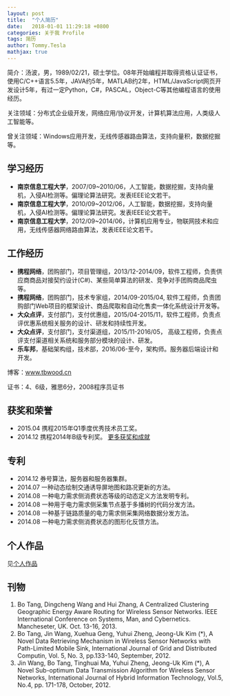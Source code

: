 ```yaml
---
layout: post
title:  "个人简历"
date:   2018-01-01 11:29:18 +0800 
categories: 关于我 Profile 
tags: 简历
author: Tommy.Tesla
mathjax: true
---
```


简介：汤波，男，1989/02/21，硕士学位。08年开始编程并取得资格认证证书，使用C/C++语言5.5年，JAVA约5年，MATLAB约2年，HTML/JavaScript网页开发设计5年，有过一定Python，C#，PASCAL，Object-C等其他编程语言的使用经历。

关注领域：分布式企业级开发，网络应用/协议开发，计算机算法应用，人类级人工智能等。

曾关注领域：Windows应用开发，无线传感器路由算法，支持向量积，数据挖掘等。

## 学习经历
- **南京信息工程大学**，2007/09~2010/06，人工智能，数据挖掘，支持向量机，入侵AI检测等。偏理论算法研究。发表IEEE论文若干。  
- **南京信息工程大学**，2010/09~2012/06，人工智能，数据挖掘，支持向量机，入侵AI检测等。偏理论算法研究。发表IEEE论文若干。  
- **南京信息工程大学**，2012/09~2014/06，计算机应用专业，物联网技术和应用，无线传感器网络路由算法，发表IEEE论文若干。  


## 工作经历
- **携程网络**，团购部门，项目管理组，2013/12-2014/09，软件工程师，负责供应商商品对接契约设计(C#)、某些简单算法的研发、竞争对手团购商品爬虫等。<br>
- **携程网络**，团购部门，技术专家组，2014/09-2015/04, 软件工程师，负责团购部门Web项目的框架设计、商品爬取和自动化售卖一体化系统设计开发等。
- **大众点评**，支付部门，支付优惠组，2015/04-2015/11，软件工程师，负责点评优惠系统相关服务的设计、研发和持续性开发。
- **大众点评**，支付部门，支付渠道组，2015/11-2016/05， 高级工程师，负责点评支付渠道相关系统和服务部分模块的设计、研发。
- **乐车邦**，基础架构组，技术部，2016/06-至今，架构师。服务器后端设计和开发。

博客：www.tbwood.cn

证书：4、6级，雅思6分，2008程序员证书

## 获奖和荣誉

* 2015.04 携程2015年Q1季度优秀技术员工奖。
* 2014.12 携程2014年B级专利奖。
[更多获奖和成就](/2018-01-01-prize-and-achievements)

## 专利

* 2014.12 券号算法，服务器和服务器集群。
* 2014.07 一种动态绘制交通诱导屏地图和路况更新的方法。
* 2014.08 一种电力需求侧消费状态等级的动态定义方法发明专利。
* 2014.08 一种用于电力需求侧采集节点基于多播树的代码分发方法。
* 2014.08 一种基于链路质量的电力需求侧采集网络数据分发方法。
* 2014.08 一种电力需求侧消费状态的图形化反馈方法。

## 个人作品
见[个人作品](/2018-01-01-artifacts)

## 刊物
1. Bo Tang, Dingcheng Wang and Hui Zhang, A Centralized Clustering Geographic Energy Aware Routing for Wireless Sensor Networks. IEEE International Conference on Systems, Man, and Cybernetics. Mancheseter, UK. Oct. 13-16, 2013.
2. Bo Tang, Jin Wang, Xuehua Geng, Yuhui Zheng, Jeong-Uk Kim (*), A Novel Data Retrieving Mechanism in Wireless Sensor Networks with Path-Limited Mobile Sink, International Journal of Grid and Distributed Computin, Vol. 5, No. 3, pp.133-140, September, 2012.
3. Jin Wang, Bo Tang, Tinghuai Ma, Yuhui Zheng, Jeong-Uk Kim (*), A Novel Sub-optimum Data Transmission Algorithm for Wireless Sensor Networks, International Journal of Hybrid Information Technology, Vol.5, No.4, pp. 171-178, October, 2012.